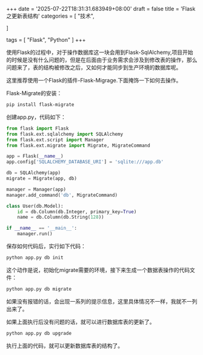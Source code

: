 +++
date = '2025-07-22T18:31:31.683949+08:00'
draft = false
title = 'Flask之更新表结构'
categories = [
    "技术",

]

tags = [
    "Flask",
    "Python"
]
+++

使用Flask的过程中，对于操作数据库这一块会用到Flask-SqlAlchemy,项目开始的时候是没有什么问题的，但是在后面由于业务需求会涉及到修改表的操作，那么问题来了，表的结构被修改之后，又如何才能同步到生产环境的数据库呢。

这里推荐使用一个Flask的插件-Flask-Migrage.下面掩饰一下如何去操作。

Flask-Migrate的安装：

```bash
pip install flask-migrate
```

创建app.py，代码如下：

```py
from flask import Flask
from flask.ext.sqlalchemy import SQLAlchemy
from flask.ext.script import Manager
from flask.ext.migrate import Migrate, MigrateCommand

app = Flask(__name__)
app.config['SQLALCHEMY_DATABASE_URI'] = 'sqlite:///app.db'

db = SQLAlchemy(app)
migrate = Migrate(app, db)

manager = Manager(app)
manager.add_command('db', MigrateCommand)

class User(db.Model):
    id = db.Column(db.Integer, primary_key=True)
    name = db.Column(db.String(128))

if __name__ == '__main__':
    manager.run()  

```

保存如何代码后，实行如下代码：

```bash
python app.py db init  

```

这个动作是说，初始化migrate需要的环境，接下来生成一个数据表操作的代码文件：

```bash
python app.py db migrate  

```

如果没有报错的话，会出现一系列的提示信息，这里具体情况不一样，我就不一列出来了。

如果上面执行后没有问题的话，就可以进行数据库表的更新了。

```bash
python app.py db upgrade  

```

执行上面的代码，就可以更新数据库表的结构了。
